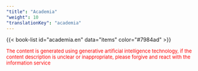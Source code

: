 ```yaml
---
"title": "Academia"
"weight": 10
"translationKey": "academia"
---
```


{{< book-list id="academia.en" data="items" color="#7984ad" >}}
<p>
   <font color="red" size="2pt">The content is generated using generative artificial intelligence technology, if the content description is unclear or inappropriate, please forgive and react with the information service</font>
</p>
